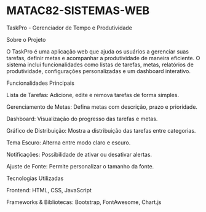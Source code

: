 # MATAC82-SISTEMAS-WEB

TaskPro - Gerenciador de Tempo e Produtividade

Sobre o Projeto

O TaskPro é uma aplicação web que ajuda os usuários a gerenciar suas tarefas, definir metas e acompanhar a produtividade de maneira eficiente. O sistema inclui funcionalidades como listas de tarefas, metas, relatórios de produtividade, configurações personalizadas e um dashboard interativo.

Funcionalidades Principais

Lista de Tarefas: Adicione, edite e remova tarefas de forma simples.

Gerenciamento de Metas: Defina metas com descrição, prazo e prioridade.

Dashboard: Visualização do progresso das tarefas e metas.

Gráfico de Distribuição: Mostra a distribuição das tarefas entre categorias.

Tema Escuro: Alterna entre modo claro e escuro.

Notificações: Possibilidade de ativar ou desativar alertas.

Ajuste de Fonte: Permite personalizar o tamanho da fonte.

Tecnologias Utilizadas

Frontend: HTML, CSS, JavaScript

Frameworks & Bibliotecas: Bootstrap, FontAwesome, Chart.js
